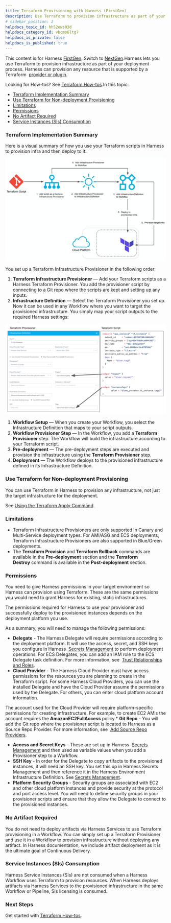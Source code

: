 ```yaml
---
title: Terraform Provisioning with Harness (FirstGen)
description: Use Terraform to provision infrastructure as part of your deployment process.
# sidebar_position: 2
helpdocs_topic_id: hh52ews03d
helpdocs_category_id: vbcmo6ltg7
helpdocs_is_private: false
helpdocs_is_published: true
---
```


This content is for Harness [FirstGen](/article/1fjmm4by22). Switch to [NextGen](/article/w6i5f7cpc9).Harness lets you use Terraform to provision infrastructure as part of your deployment process. Harness can provision any resource that is supported by a Terraform  [provider or plugin](https://www.terraform.io/docs/configuration/providers.html).

Looking for How-tos? See [Terraform How-tos](/article/9pvvgcdbjh-terrform-provisioner).In this topic:

* [Terraform Implementation Summary](#terraform_implementation_summary)
* [Use Terraform for Non-deployment Provisioning](#use_terraform_for_non_deployment_provisioning)
* [Limitations](#limitations)
* [Permissions](#permissions)
* [No Artifact Required](#no_artifact_required)
* [Service Instances (SIs) Consumption](#service_instances_s_is_consumption)

### Terraform Implementation Summary

Here is a visual summary of how you use your Terraform scripts in Harness to provision infra and then deploy to it:

![](./static/terraform-provisioning-with-harness-21.png)

You set up a Terraform Infrastructure Provisioner in the following order:

1. **Terraform Infrastructure Provisioner** — Add your Terraform scripts as a Harness Terraform Provisioner. You add the provisioner script by connecting to a Git repo where the scripts are kept and setting up any inputs.
2. **​Infrastructure Definition** — Select the Terraform Provisioner you set up. Now it can be used in any Workflow where you want to target the provisioned infrastructure. You simply map your script outputs to the required Harness settings:

[![](./static/terraform-provisioning-with-harness-22.png)](./static/terraform-provisioning-with-harness-22.png)

1. **Workflow Setup** — When you create your Workflow, you select the Infrastructure Definition that maps to your script outputs.
2. **Workflow Provisioner Step** — In the Workflow, you add a **Terraform Provisioner** step. The Workflow will build the infrastructure according to your Terraform script.
3. **Pre-deployment** — The pre-deployment steps are executed and provision the infrastructure using the **Terraform Provisioner** step.
4. **Deployment** — The Workflow deploys to the provisioned infrastructure defined in its Infrastructure Definition.

### Use Terraform for Non-deployment Provisioning

You can use Terraform in Harness to provision any infrastructure, not just the target infrastructure for the deployment.

See [Using the Terraform Apply Command](/article/jaxppd8w9j-using-the-terraform-apply-command).

### Limitations

* Terraform Infrastructure Provisioners are only supported in Canary and Multi-Service deployment types. For AMI/ASG and ECS deployments, Terraform Infrastructure Provisioners are also supported in Blue/Green deployments.
* The **Terraform Provision** and **Terraform Rollback** commands are available in the **Pre-deployment** section and the **Terraform Destroy** command is available in the **Post-deployment** section.

### Permissions

You need to give Harness permissions in your target environment so Harness can provision using Terraform. These are the same permissions you would need to grant Harness for existing, static infrastructures.

The permissions required for Harness to use your provisioner and successfully deploy to the provisioned instances depends on the deployment platform you use.

As a summary, you will need to manage the following permissions:

* **Delegate** - The Harness Delegate will require permissions according to the deployment platform. It will use the access, secret, and SSH keys you configure in Harness  [Secrets Management](https://docs.harness.io/article/au38zpufhr-secret-management) to perform deployment operations. For ECS Delegates, you can add an IAM role to the ECS Delegate task definition. For more information, see  [Trust Relationships and Roles](/article/wrm6hpyrjl-harness-ecs-delegate#trust_relationships_and_roles).
* **Cloud Provider** - The Harness Cloud Provider must have access permissions for the resources you are planning to create in the Terraform script. For some Harness Cloud Providers, you can use the installed Delegate and have the Cloud Provider assume the permissions used by the Delegate. For others, you can enter cloud platform account information.

The account used for the Cloud Provider will require platform-specific permissions for creating infrastructure. For example, to create EC2 AMIs the account requires the **AmazonEC2FullAccess** policy.* **Git Repo** - You will add the Git repo where the provisioner script is located to Harness as a Source Repo Provider. For more information, see  [Add Source Repo Providers](https://docs.harness.io/article/ay9hlwbgwa-add-source-repo-providers).
* **Access and Secret Keys** - These are set up in Harness  [Secrets Management](https://docs.harness.io/article/au38zpufhr-secret-management) and then used as variable values when you add a Provisioner step to a Workflow.
* **SSH Key** - In order for the Delegate to copy artifacts to the provisioned instances, it will need an SSH key. You set this up in Harness Secrets Management and then reference it in the Harness Environment Infrastructure Definition. See [Secrets Management](/article/au38zpufhr-secret-management).
* **Platform Security Groups** - Security groups are associated with EC2 and other cloud platform instances and provide security at the protocol and port access level. You will need to define security groups in your provisioner scripts and ensure that they allow the Delegate to connect to the provisioned instances.

### No Artifact Required

You do not need to deploy artifacts via Harness Services to use Terraform provisioning in a Workflow. You can simply set up a Terraform Provisioner and use it in a Workflow to provision infrastructure without deploying any artifact. In Harness documentation, we include artifact deployment as it is the ultimate goal of Continuous Delivery.

### Service Instances (SIs) Consumption

Harness Service Instances (SIs) are not consumed when a Harness Workflow uses Terraform to provision resources. When Harness deploys artifacts via Harness Services to the provisioned infrastructure in the same Workflow or Pipeline, SIs licensing is consumed.

### Next Steps

Get started with [Terraform How-tos](https://docs.harness.io/article/9pvvgcdbjh-terrform-provisioner).

